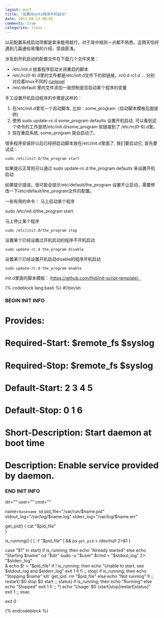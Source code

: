 ```yaml
---
layout: post
title: "设置Ubuntu程序开机启动"
date: 2013-08-13 00:02
comments: true
categories: linux
---
```


以前配置系统启动项都是拿来能用就行，对于其中规则一点都不熟悉，这两天恰好遇到几篇通俗易懂的介绍，受益匪浅。

涉及到开机启动的配置文件在下面几个文件夹里：

* /etc/init.d 放着程序启动关闭重启的脚本
* /etc/rc(0-6).d里的文件都是/etc/init.d文件下的软链接，rc0.d rc1.d … 分别对应着linux不同的 [runlevel](http://wiki.ubuntu.org.cn/%E5%90%AF%E5%8A%A8)
* /etc/default 里的文件添加一层控制是否启动某个程序的变量

手工设置开机启动程序的步骤是这样的：
1. 在/etc/init.d里写一个启动脚本, 比如：some_program（启动脚本模板后面提供)
2. 使用 sudo update-rc.d some_program defaults 设置开机启动. 可以看到这个命令的工作是把/etc/init.d/some_program 软链接到了 /etc/rc(0-6).d里。
3. 现在重启系统, some_program 就会启动了。

<!-- more -->

很多程序安装好以后已经把启动脚本放在/etc/init.d里面了, 我们要启动它, 首先要试试：

	sudo /etc/init.d/the_program start

如果提示正常则可以通过 sudo update-rc.d the_program defaults 来设置开机启动

如果提示错误，很可能会提示/etc/default/the_program 设置不让启动，需要修改一下/etc/default/the_program文件的配置。

一些有用的命令：
马上启动某个程序

sudo /etc/init.d/the_program start

马上停止某个程序

	sudo /etc/init.d/the_program stop

设置某个已经设置过开机启动的程序不开机启动

	sudo update-rc.d the_program disable

设置某个已经设置开机启动disable的程序开机启动

	sudo update-rc.d the_program enable


init.d里面的脚本模板：（https://github.com/fhd/init-script-template） 

{% codeblock lang:bash %}
#!/bin/sh
### BEGIN INIT INFO
# Provides:         
# Required-Start:    $remote_fs $syslog
# Required-Stop:     $remote_fs $syslog
# Default-Start:     2 3 4 5
# Default-Stop:      0 1 6
# Short-Description: Start daemon at boot time
# Description:       Enable service provided by daemon.
### END INIT INFO

dir=""
user=""
cmd=""

name=`basename $0`
pid_file="/var/run/$name.pid"
stdout_log="/var/log/$name.log"
stderr_log="/var/log/$name.err"

get_pid() {
    cat "$pid_file"   
}

is_running() {
    [ -f "$pid_file" ] && ps `get_pid` > /dev/null 2>&1
}

case "$1" in
    start)
     if is_running; then
         echo "Already started"
     else
         echo "Starting $name"
         cd "$dir"
            sudo -u "$user" $cmd > "$stdout_log" 2> "$stderr_log" \
          & echo $! > "$pid_file"
         if ! is_running; then
          echo "Unable to start, see $stdout_log and $stderr_log"
          exit 1
         fi
     fi
     ;;
    stop)
     if is_running; then
         echo "Stopping $name"
         kill `get_pid`
         rm "$pid_file"
     else
         echo "Not running"
     fi
     ;;
    restart)
     $0 stop
     $0 start
     ;;
    status)
     if is_running; then
         echo "Running"
     else
         echo "Stopped"
         exit 1
     fi
     ;;
    *)
     echo "Usage: $0 {start|stop|restart|status}"
     exit 1
     ;;
esac

exit 0
 
{% endcodeblock %}
